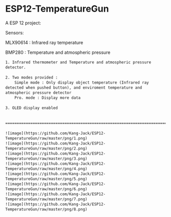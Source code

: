 # ESP12-TemperatureGun
A ESP 12 project:

Sensors:

MLX90614 : Infrared ray temperature 
    
BMP280 : Temperature and atmospheric pressure


    1. Infrared thermometer and Temperature and atmospheric pressure detector.
    
    2. Two modes provided : 
        Simple mode : Only display object temperature (Infrared ray detected when pushed button), and enviroment temperature and atmospheric pressure detector
        Pro. mode : Display more data

    3. OLED display enabled
    
    
    =============================================================================
    
    ![image](https://github.com/Kang-Jack/ESP12-TemperatureGun/raw/master/png/1.png)
    ![image](https://github.com/Kang-Jack/ESP12-TemperatureGun/raw/master/png/2.png)
    ![image](https://github.com/Kang-Jack/ESP12-TemperatureGun/raw/master/png/3.png)
    ![image](https://github.com/Kang-Jack/ESP12-TemperatureGun/raw/master/png/4.png)
    ![image](https://github.com/Kang-Jack/ESP12-TemperatureGun/raw/master/png/5.png)
    ![image](https://github.com/Kang-Jack/ESP12-TemperatureGun/raw/master/png/6.png)
    ![image](https://github.com/Kang-Jack/ESP12-TemperatureGun/raw/master/png/7.png)
    ![image](https://github.com/Kang-Jack/ESP12-TemperatureGun/raw/master/png/8.png)
    
    
